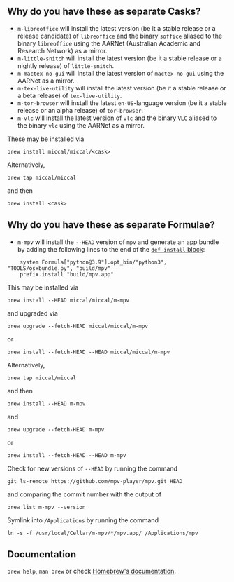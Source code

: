 ## Why do you have these as separate Casks?

* `m-libreoffice` will install the latest version (be it a stable release or a release candidate) of `libreoffice` and the binary `soffice` aliased to the binary `libreoffice` using the AARNet (Australian Academic and Research Network) as a mirror.
* `m-little-snitch` will install the latest version (be it a stable release or a nightly release) of `little-snitch`.
* `m-mactex-no-gui` will install the latest version of `mactex-no-gui` using the AARNet as a mirror.
* `m-tex-live-utility` will install the latest version (be it a stable release or a beta release) of `tex-live-utility`.
* `m-tor-browser` will install the latest `en-US`-language version (be it a stable release or an alpha release) of `tor-browser`.
* `m-vlc` will install the latest version of `vlc` and the binary `VLC` aliased to the binary `vlc` using the AARNet as a mirror.

These may be installed via

`brew install miccal/miccal/<cask>`

Alternatively,

`brew tap miccal/miccal`

and then

`brew install <cask>`

## Why do you have these as separate Formulae?

* `m-mpv` will install the `--HEAD` version of `mpv` and generate an app bundle by adding the following lines to the end of the [`def install` block](https://github.com/Homebrew/homebrew-core/blob/master/Formula/mpv.rb):
```
    system Formula["python@3.9"].opt_bin/"python3", "TOOLS/osxbundle.py", "build/mpv"
    prefix.install "build/mpv.app"
```

This may be installed via

`brew install --HEAD miccal/miccal/m-mpv`

and upgraded via

`brew upgrade --fetch-HEAD miccal/miccal/m-mpv`

or

`brew install --fetch-HEAD --HEAD miccal/miccal/m-mpv`

Alternatively,

`brew tap miccal/miccal`

and then

`brew install --HEAD m-mpv`

and

`brew upgrade --fetch-HEAD m-mpv`

or

`brew install --fetch-HEAD --HEAD m-mpv`

Check for new versions of `--HEAD` by running the command

`git ls-remote https://github.com/mpv-player/mpv.git HEAD`

and comparing the commit number with the output of

`brew list m-mpv --version`

Symlink into `/Applications` by running the command

`ln -s -f /usr/local/Cellar/m-mpv/*/mpv.app/ /Applications/mpv`

## Documentation

`brew help`, `man brew` or check [Homebrew's documentation](https://docs.brew.sh).
